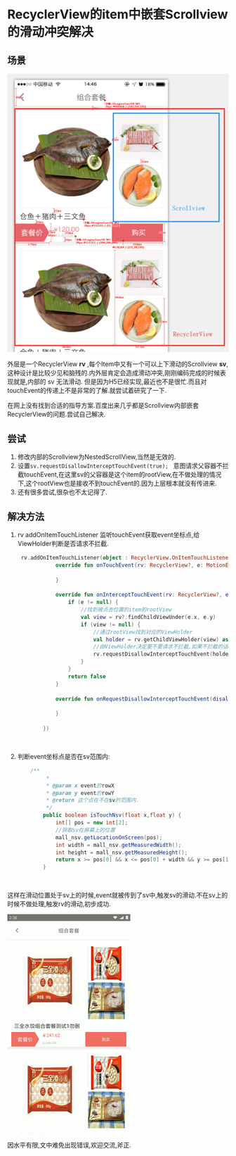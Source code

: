 # RecyclerView的item中嵌套Scrollview的滑动冲突解决

## 场景

![应用场景](./imgs/RecyclerView的item中嵌套Scrollview的滑动冲突解决_1.png)

外层是一个RecyclerView **rv** ,每个Item中又有一个可以上下滑动的Scrollview **sv**,这种设计是比较少见和脑残的.内外层肯定会造成滑动冲突,刚刚编码完成的时候表现就是,内部的 sv 无法滑动. 但是因为H5已经实现,最近也不是很忙.而且对touchEvent的传递上不是非常的了解.就尝试着研究了一下.

在网上没有找到合适的指导方案.百度出来几乎都是Scrollview内部嵌套RecyclerView的问题.尝试自己解决.

## 尝试

1. 修改内部的Scrollview为NestedScrollView,当然是无效的.
2. 设置`sv.requestDisallowInterceptTouchEvent(true); ` 意图请求父容器不拦截touchEvent,在这里sv的父容器是这个item的rootView,在不做处理的情况下,这个rootView也是接收不到touchEvent的.因为上层根本就没有传进来.
3. 还有很多尝试,很杂也不太记得了.

## 解决方法

1. rv addOnItemTouchListener 监听touchEvent获取event坐标点,给ViewHolder判断是否请求不拦截.

   ```kotlin
    rv.addOnItemTouchListener(object : RecyclerView.OnItemTouchListener {
               override fun onTouchEvent(rv: RecyclerView?, e: MotionEvent?) {

               }

               override fun onInterceptTouchEvent(rv: RecyclerView?, e: MotionEvent?): Boolean {
                   if (e != null) {
                       //找到被点击位置的item的rootView
                       val view = rv?.findChildViewUnder(e.x, e.y)
                       if (view != null) {
                           //通过rootView找到对应的ViewHolder
                           val holder = rv.getChildViewHolder(view) as CombineAdapter.ViewHolder
                           //由ViewHolder决定要不要请求不拦截,如果不拦截的话event就回一路传到rootView中.否则被rv消费.
                           rv.requestDisallowInterceptTouchEvent(holder.isTouchNsv(e.rawX, e.rawY))
                       }
                   }
                   return false
               }

               override fun onRequestDisallowInterceptTouchEvent(disallowIntercept: Boolean) {

               }

           })
   ```

   ​


2. 判断event坐标点是否在sv范围内:

   ```java
       /**
            *
            * @param x event的rowX
            * @param y event的rowY
            * @return 这个点在不在sv的范围内.
            */
           public boolean isTouchNsv(float x,float y) {
               int[] pos = new int[2];
               //获取sv在屏幕上的位置
               mall_nsv.getLocationOnScreen(pos);
               int width = mall_nsv.getMeasuredWidth();
               int height = mall_nsv.getMeasuredHeight();
               return x >= pos[0] && x <= pos[0] + width && y >= pos[1] && y <= pos[1] + height;
           }
   ```

   ​

这样在滑动位置处于sv上的时候,event就被传到了sv中,触发sv的滑动.不在sv上的时候不做处理,触发rv的滑动,初步成功.

![效果](./imgs/RecyclerView的item中嵌套Scrollview的滑动冲突解决_2.gif)



因水平有限,文中难免出现错误,欢迎交流,斧正.